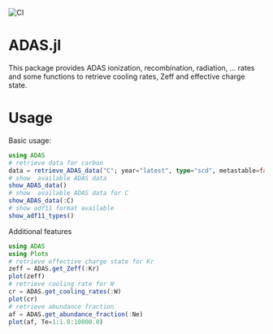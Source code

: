 ![CI](https://github.com/ProjectTorreyPines/ADAS.jl/blob/master/.github/workflows/CI.yml/badge.svg?branch=master)
# ADAS.jl

This package provides ADAS ionization, recombination, radiation, ... rates and some functions to retrieve cooling rates, Zeff and effective charge state.

# Usage

Basic usage:
```julia
using ADAS
# retrieve data for carbon
data = retrieve_ADAS_data("C"; year="latest", type="scd", metastable=false)
# show  available ADAS data
show_ADAS_data()
# show  available ADAS data for C
show_ADAS_data(:C)
# show adf11 format available
show_adf11_types()
```

Additional features
```julia
using ADAS
using Plots
# retrieve effective charge state for Kr
zeff = ADAS.get_Zeff(:Kr)
plot(zeff)
# retrieve cooling rate for W
cr = ADAS.get_cooling_rates(:W)
plot(cr)
# retrieve abundance fraction
af = ADAS.get_abundance_fraction(:Ne)
plot(af, Te=1:1.0:10000.0)
```



